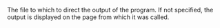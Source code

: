 The file to which to direct the output of the program. If not specified, the output is
displayed on the page from which it was called.
